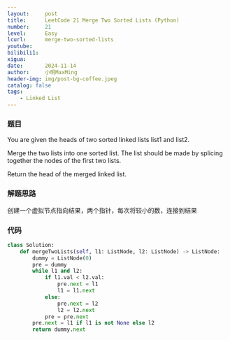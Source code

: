 ```yaml
---
layout:     post
title:      LeetCode 21 Merge Two Sorted Lists (Python)
number:     21
level:      Easy
lcurl:      merge-two-sorted-lists
youtube:    
bilibili1:  
xigua:      
date:       2024-11-14
author:     小明MaxMing
header-img: img/post-bg-coffee.jpeg
catalog: false
tags:
    - Linked List
---
```


### 题目

You are given the heads of two sorted linked lists list1 and list2.

Merge the two lists into one sorted list. The list should be made by splicing together the nodes of the first two lists.

Return the head of the merged linked list.

### 解题思路

创建一个虚拟节点指向结果，两个指针，每次将较小的数，连接到结果

### 代码
```python
class Solution:
    def mergeTwoLists(self, l1: ListNode, l2: ListNode) -> ListNode:
        dummy = ListNode(0)
        pre = dummy
        while l1 and l2:
            if l1.val < l2.val:
                pre.next = l1
                l1 = l1.next
            else:
                pre.next = l2
                l2 = l2.next
            pre = pre.next
        pre.next = l1 if l1 is not None else l2
        return dummy.next
```
